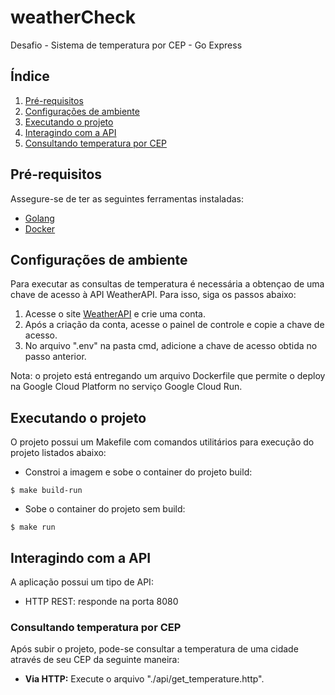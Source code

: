 # weatherCheck
Desafio - Sistema de temperatura por CEP - Go Express

## Índice
1. [Pré-requisitos](#pré-requisitos)
2. [Configurações de ambiente](#configurações-de-ambiente)
3. [Executando o projeto](#executando-o-projeto)
4. [Interagindo com a API](#interagindo-com-a-api)
5. [Consultando temperatura por CEP](#consultando-temperatura-por-cep)

## Pré-requisitos
Assegure-se de ter as seguintes ferramentas instaladas:
- [Golang](https://go.dev/doc/install)
- [Docker](https://docs.docker.com/compose/install/)

## Configurações de ambiente
Para executar as consultas de temperatura é necessária a obtençao de uma chave de acesso à API WeatherAPI. Para isso, siga os passos abaixo:    
1. Acesse o site [WeatherAPI](https://www.weatherapi.com/) e crie uma conta.
2. Após a criação da conta, acesse o painel de controle e copie a chave de acesso.
3. No arquivo ".env" na pasta cmd, adicione a chave de acesso obtida no passo anterior.

Nota: o projeto está entregando um arquivo Dockerfile que permite o deploy na Google Cloud Platform no serviço Google Cloud Run.

## Executando o projeto
O projeto possui um Makefile com comandos utilitários para execução do projeto listados abaixo:

- Constroi a imagem e sobe o container do projeto build:
```
$ make build-run
```

- Sobe o container do projeto sem build:
```
$ make run
```

## Interagindo com a API
A aplicação possui um tipo de API:
- HTTP REST: responde na porta 8080

### Consultando temperatura por CEP
Após subir o projeto, pode-se consultar a temperatura de uma cidade através de seu CEP da seguinte maneira:

- **Via HTTP:** Execute o arquivo "./api/get_temperature.http".
